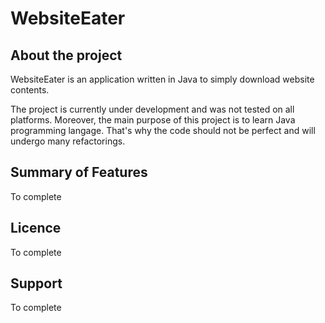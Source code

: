 # WebsiteEater

## About the project

WebsiteEater is an application written in Java to simply download website contents.

The project is currently under development and was not tested on all platforms. Moreover, the main purpose of this project is to learn Java programming langage. That's why the code should not be perfect and will undergo many refactorings.

## Summary of Features

To complete

## Licence

To complete

## Support

To complete
